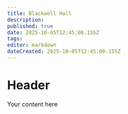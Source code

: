 ```yaml
---
title: Blackwell Hall
description: 
published: true
date: 2025-10-05T12:45:00.155Z
tags: 
editor: markdown
dateCreated: 2025-10-05T12:45:00.155Z
---
```


# Header
Your content here